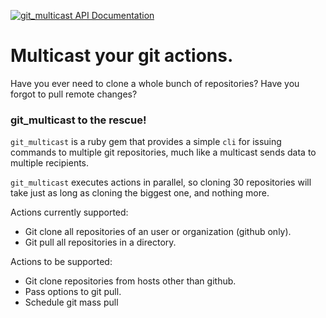 [![git_multicast API Documentation](https://www.omniref.com/ruby/gems/git_multicast.png)](https://www.omniref.com/ruby/gems/git_multicast)

# Multicast your git actions.

Have you ever need to clone a whole bunch of repositories? Have you forgot to pull remote changes?

### git_multicast to the rescue!

`git_multicast` is a ruby gem that provides a simple `cli` for issuing commands to
multiple git repositories, much like a multicast sends data to multiple
recipients.

`git_multicast` executes actions in parallel, so cloning 30 repositories will take
just as long as cloning the biggest one, and nothing more.

Actions currently supported:

* Git clone all repositories of an user or organization (github only).
* Git pull all repositories in a directory.

Actions to be supported:

* Git clone repositories from hosts other than github.
* Pass options to git pull.
* Schedule git mass pull
